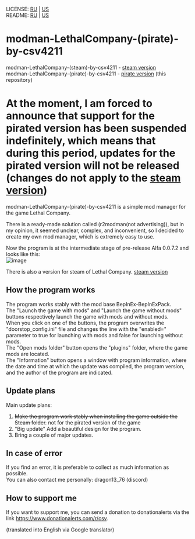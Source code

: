 LICENSE: [RU](/LICENSE.md) | [US](/LICENSE.md)  
README: [RU](/README_ru.md) | [US](/README_us.md)  

# modman-LethalCompany-(pirate)-by-csv4211

modman-LethalCompany-(steam)-by-csv4211 - [steam version](https://github.com/csv4211/modman-steam-LethalCompany-by-csv4211)  
modman-LethalCompany-(pirate)-by-csv4211 - [pirate version](https://github.com/csv4211/modman-pirate-LethalCompany-by-csv4211) (this repository)  

# At the moment, I am forced to announce that support for the pirated version has been suspended indefinitely, which means that during this period, updates for the pirated version will not be released (changes do not apply to the [steam version](https://github.com/csv4211/modman-steam-LethalCompany-by-csv4211))

modman-LethalCompany-(pirate)-by-csv4211 is a simple mod manager for the game Lethal Company.  

There is a ready-made solution called (r2modman(not advertising)), but in my opinion, it seemed unclear, complex, and inconvenient, so I decided to create my own mod manager, which is extremely easy to use.  

Now the program is at the intermediate stage of pre-release Alfa 0.0.7.2 and looks like this:  
![image](https://sun9-47.userapi.com/impg/gFd8umDZZVWNvHqlOf-pYDT6amwizGvU3odeGQ/JXKjDF9RVUY.jpg?size=451x189&quality=96&sign=63eb4742e7df45dabbb7ad206efc9d0c&type=album)  

There is also a version for steam of Lethal Company. [steam version](https://github.com/csv4211/modman-steam-LethalCompany-by-csv4211)

## How the program works

The program works stably with the mod base BepInEx-BepInExPack.  
The "Launch the game with mods" and "Launch the game without mods" buttons respectively launch the game with mods and without mods.  
When you click on one of the buttons, the program overwrites the "doorstop_config.ini" file and changes the line with the "enabled=" parameter to true for launching with mods and false for launching without mods.  
The "Open mods folder" button opens the "plugins" folder, where the game mods are located.  
The "Information" button opens a window with program information, where the date and time at which the update was compiled, the program version, and the author of the program are indicated.  

## Update plans

Main update plans:  
1. ~~Make the program work stably when installing the game outside the Steam folder.~~ not for the pirated version of the game  
2. "Big update" Add a beautiful design for the program.  
3. Bring a couple of major updates.  

## In case of error

If you find an error, it is preferable to collect as much information as possible.  
You can also contact me personally: dragon13_76 (discord)  

## How to support me

If you want to support me, you can send a donation to donationalerts via the link https://www.donationalerts.com/r/csv.  

(translated into English via Google translator)
